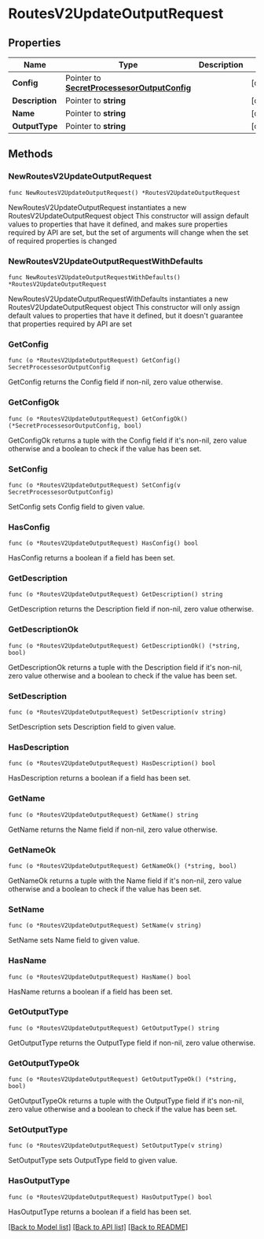 # RoutesV2UpdateOutputRequest

## Properties

Name | Type | Description | Notes
------------ | ------------- | ------------- | -------------
**Config** | Pointer to [**SecretProcessesorOutputConfig**](SecretProcessesorOutputConfig.md) |  | [optional] 
**Description** | Pointer to **string** |  | [optional] 
**Name** | Pointer to **string** |  | [optional] 
**OutputType** | Pointer to **string** |  | [optional] 

## Methods

### NewRoutesV2UpdateOutputRequest

`func NewRoutesV2UpdateOutputRequest() *RoutesV2UpdateOutputRequest`

NewRoutesV2UpdateOutputRequest instantiates a new RoutesV2UpdateOutputRequest object
This constructor will assign default values to properties that have it defined,
and makes sure properties required by API are set, but the set of arguments
will change when the set of required properties is changed

### NewRoutesV2UpdateOutputRequestWithDefaults

`func NewRoutesV2UpdateOutputRequestWithDefaults() *RoutesV2UpdateOutputRequest`

NewRoutesV2UpdateOutputRequestWithDefaults instantiates a new RoutesV2UpdateOutputRequest object
This constructor will only assign default values to properties that have it defined,
but it doesn't guarantee that properties required by API are set

### GetConfig

`func (o *RoutesV2UpdateOutputRequest) GetConfig() SecretProcessesorOutputConfig`

GetConfig returns the Config field if non-nil, zero value otherwise.

### GetConfigOk

`func (o *RoutesV2UpdateOutputRequest) GetConfigOk() (*SecretProcessesorOutputConfig, bool)`

GetConfigOk returns a tuple with the Config field if it's non-nil, zero value otherwise
and a boolean to check if the value has been set.

### SetConfig

`func (o *RoutesV2UpdateOutputRequest) SetConfig(v SecretProcessesorOutputConfig)`

SetConfig sets Config field to given value.

### HasConfig

`func (o *RoutesV2UpdateOutputRequest) HasConfig() bool`

HasConfig returns a boolean if a field has been set.

### GetDescription

`func (o *RoutesV2UpdateOutputRequest) GetDescription() string`

GetDescription returns the Description field if non-nil, zero value otherwise.

### GetDescriptionOk

`func (o *RoutesV2UpdateOutputRequest) GetDescriptionOk() (*string, bool)`

GetDescriptionOk returns a tuple with the Description field if it's non-nil, zero value otherwise
and a boolean to check if the value has been set.

### SetDescription

`func (o *RoutesV2UpdateOutputRequest) SetDescription(v string)`

SetDescription sets Description field to given value.

### HasDescription

`func (o *RoutesV2UpdateOutputRequest) HasDescription() bool`

HasDescription returns a boolean if a field has been set.

### GetName

`func (o *RoutesV2UpdateOutputRequest) GetName() string`

GetName returns the Name field if non-nil, zero value otherwise.

### GetNameOk

`func (o *RoutesV2UpdateOutputRequest) GetNameOk() (*string, bool)`

GetNameOk returns a tuple with the Name field if it's non-nil, zero value otherwise
and a boolean to check if the value has been set.

### SetName

`func (o *RoutesV2UpdateOutputRequest) SetName(v string)`

SetName sets Name field to given value.

### HasName

`func (o *RoutesV2UpdateOutputRequest) HasName() bool`

HasName returns a boolean if a field has been set.

### GetOutputType

`func (o *RoutesV2UpdateOutputRequest) GetOutputType() string`

GetOutputType returns the OutputType field if non-nil, zero value otherwise.

### GetOutputTypeOk

`func (o *RoutesV2UpdateOutputRequest) GetOutputTypeOk() (*string, bool)`

GetOutputTypeOk returns a tuple with the OutputType field if it's non-nil, zero value otherwise
and a boolean to check if the value has been set.

### SetOutputType

`func (o *RoutesV2UpdateOutputRequest) SetOutputType(v string)`

SetOutputType sets OutputType field to given value.

### HasOutputType

`func (o *RoutesV2UpdateOutputRequest) HasOutputType() bool`

HasOutputType returns a boolean if a field has been set.


[[Back to Model list]](../README.md#documentation-for-models) [[Back to API list]](../README.md#documentation-for-api-endpoints) [[Back to README]](../README.md)


